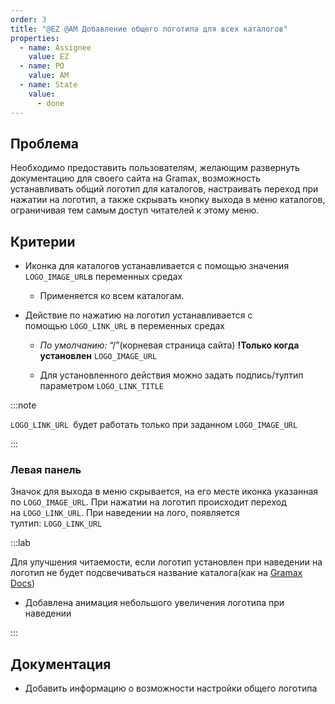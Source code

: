 ```yaml
---
order: 3
title: "@EZ @AM Добавление общего логотипа для всех каталогов"
properties:
  - name: Assignee
    value: EZ
  - name: PO
    value: AM
  - name: State
    value:
      - done
---
```


## Проблема

Необходимо предоставить пользователям, желающим развернуть документацию для своего сайта на Gramax, возможность устанавливать общий логотип для каталогов, настраивать переход при нажатии на логотип, а также скрывать кнопку выхода в меню каталогов, ограничивая тем самым доступ читателей к этому меню.

## Критерии

-  Иконка для каталогов устанавливается с помощью значения `LOGO_IMAGE_URL`в переменных средах

   -  Применяется ко всем каталогам.

-  Действие по нажатию на логотип устанавливается с помощью `LOGO_LINK_URL` в переменных средах

   -  *По умолчанию:* “/”(корневая страница сайта) **!Только когда установлен** `LOGO_IMAGE_URL`

   -  Для установленного действия можно задать подпись/тултип параметром `LOGO_LINK_TITLE`

:::note 

`LOGO_LINK_URL `будет работать только при заданном `LOGO_IMAGE_URL`

:::

### Левая панель

Значок для выхода в меню скрывается, на его месте иконка указанная по `LOGO_IMAGE_URL`. При нажатии на логотип происходит переход на `LOGO_LINK_URL`. При наведении на лого, появляется тултип: `LOGO_LINK_URL`

:::lab 

Для улучшения читаемости, если логотип установлен при наведении на логотип не будет подсвечиваться название каталога(как на [Gramax Docs](https://gram.ax/resources/docs))

-  Добавлена анимация небольшого увеличения логотипа при наведении

:::

## Документация

-  Добавить информацию о возможности настройки общего логотипа